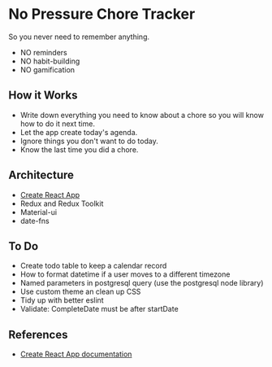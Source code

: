 # No Pressure Chore Tracker
So you never need to remember anything.
 * NO reminders
 * NO habit-building
 * NO gamification

## How it Works
* Write down everything you need to know about a chore so you will know how to do it next time.
* Let the app create today's agenda.
* Ignore things you don't want to do today.
* Know the last time you did a chore.

## Architecture
 * [Create React App](https://github.com/facebook/create-react-app)
 * Redux and Redux Toolkit
 * Material-ui
 * date-fns

## To Do
* Create todo table to keep a calendar record
* How to format datetime if a user moves to a different timezone
* Named parameters in postgresql query (use the postgresql node library)
* Use custom theme an clean up CSS
* Tidy up with better eslint
* Validate: CompleteDate must be after startDate

## References

* [Create React App documentation](https://facebook.github.io/create-react-app/docs/getting-started)
